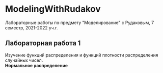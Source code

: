 # ModelingWithRudakov
Лабораторные работы по предмету "Моделирование" с Рудаковым, 7 семестр, 2021-2022 уч.г.

## Лабораторная работа 1
Изучение функций распределения и функций плотности распределения случайных чисел.  
**Нормальное распределение**
